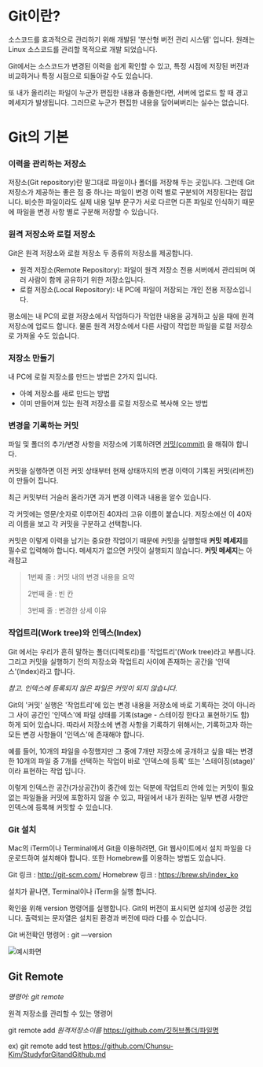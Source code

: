 # Git이란?

소스코드를 효과적으로 관리하기 위해 개발된 '분산형 버전 관리 시스템' 입니다. 원래는 Linux 소스코드를 관리할 목적으로 개발 되었습니다.


Git에서는 소스코드가 변경된 이력을 쉽게 확인할 수 있고, 특정 시점에 저장된 버전과 비교하거나 특정 시점으로 되돌아갈 수도 있습니다.


또 내가 올리려는 파일이 누군가 편집한 내용과 충돌한다면, 서버에 업로드 할 때 경고 메세지가 발생됩니다. 그러므로 누군가 편집한 내용을 덮어써버리는 실수는 없습니다.


# Git의 기본



### 이력을 관리하는 저장소 ###


저장소(Git repository)란 말그대로 파일이나 폴더를 저장해 두는 곳입니다. 그런데 Git 저장소가 제공하는 좋은 점 중 하나는 파일이 변경 이력 별로 구분되어 저장된다는 점입니다. 비슷한 파일이라도 실제 내용 일부 문구가 서로 다르면 다픈 파일로 인식하기 때문에 파일을 변경 사항 별로 구분해 저장할 수 있습니다.



### 원격 저장소와 로컬 저장소 ###


Git은 원격 저장소와 로컬 저장소 두 종류의 저장소를 제공합니다.

- 원격 저장소(Remote Repository): 파일이 원격 저장소 전용 서버에서 관리되며 여러 사람이 함께 공유하기 위한 저장소입니다.
- 로컬 저장소(Local Repository): 내 PC에 파일이 저장되는 개인 전용 저장소입니다.


평소에는 내 PC의 로컬 저장소에서 작업하다가 작업한 내용을 공개하고 싶을 때에 원격 저장소에 업로드 합니다. 물론 원격 저장소에서 다른 사람이 작업한 파일을 로컬 저장소로 가져올 수도 있습니다.



### 저장소 만들기 ###

내 PC에 로컬 저장소를 만드는 방법은 2가지 입니다.

- 아예 저장소를 새로 만드는 방법
- 이미 만들어져 있는 원격 저장소를 로컬 저장소로 복사해 오는 방법



### 변경을 기록하는 커밋 ###

파일 및 폴더의 추가/변경 사항을 저장소에 기록하려면 <u>커밋(commit)</u> 을 해줘야 합니다.

커밋을 실행하면 이전 커밋 상태부터 현재 상태까지의 변경 이력이 기록된 커밋(리버전)이 만들어 집니다.

최근 커밋부터 거슬러 올라가면 과거 변경 이력과 내용을 알수 있습니다.

각 커밋에는 영문/숫자로 이루어진 40자리 고유 이름이 붙습니다. 저장소에선 이 40자리 이름을 보고 각 커밋을 구분하고 선택합니다.


커밋은 이렇게 이력을 남기는 중요한 작업이기 때문에 커밋을 실행할때 **커밋 메세지**를 필수로 입력해야 합니다. 메세지가 없으면 커밋이 실행되지 않습니다. **커밋 메세지**는 아래참고

> 1번째 줄 : 커밋 내의 변경 내용을 요약
>
> 2번째 줄 : 빈 칸
>
> 3번째 줄 : 변경한 상세 이유



### 작업트리(Work tree)와 인덱스(Index)

Git 에서는 우리가 흔히 말하는 폴더(디렉토리)를 '작업트리'(Work tree)라고 부릅니다. 그리고 커밋을 실행하기 전의 저장소와 작업트리 사이에 존재하는 공간을 '인덱스'(Index)라고 합니다.

*참고. 인덱스에 등록되지 않은 파일은 커밋이 되지 않습니다.*

Git의 '커밋' 실행은 '작업트리'에 있는 변경 내용을 저장소에 바로 기록하는 것이 아니라 그 사이 공간인 '인덱스'에 파일 상태를 기록(stage - 스테이징 한다고 표현하기도 함)하게 되어 있습니다. 따라서 저장소에 변경 사항을 기록하기 위해서는, 기록하고자 하는 모든 변경 사항들이 '인덱스'에 존재해야 합니다.

예를 들어, 10개의 파일을 수정했지만 그 중에 7개만 저장소에 공개하고 싶을 때는 변경한 10개의 파일 중 7개를 선택하는 작업이 바로 '인덱스에 등록' 또는 '스테이징(stage)' 이라 표현하는 작업 입니다.

이렇게 인덱스란 공간(가상공간)이 중간에 있는 덕분에 작업트리 안에 있는 커밋이 필요 없는 파일들을 커밋에 포함하지 않을 수 있고, 파일에서 내가 원하는 일부 변경 사항만 인덱스에 등록해 커밋할 수 있습니다.



### Git 설치

Mac의 iTerm이나 Terminal에서 Git을 이용하려면, Git 웹사이트에서 설치 파일을 다운로드하여 설치해야 합니다.  또한 Homebrew를 이용하는 방법도 있습니다. 

Git 링크 : http://git-scm.com/ Homebrew 링크 : https://brew.sh/index_ko

설치가 끝나면, Terminal이나 iTerm을 실행 합니다.

확인을 위해 version 명령어를 실행합니다. Git의 버전이 표시되면 설치에 성공한 것입니다. 출력되는 문자열은 설치된 환경과 버전에 따라 다를 수 있습니다.

Git 버전확인 명령어 : git —version

![예시화면](https://user-images.githubusercontent.com/47494240/54026271-9e8c8600-41e0-11e9-8cc7-c327626572de.png)



## Git Remote

*명령어: git remote*

원격 저장소를 관리할 수 있는 명령어

git remote add *원격저장소이름* https://github.com/깃허브폴더/파일명

ex) git remote add test https://github.com/Chunsu-Kim/StudyforGitandGithub.md
